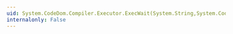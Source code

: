 ```yaml
---
uid: System.CodeDom.Compiler.Executor.ExecWait(System.String,System.CodeDom.Compiler.TempFileCollection)
internalonly: False
---
```

